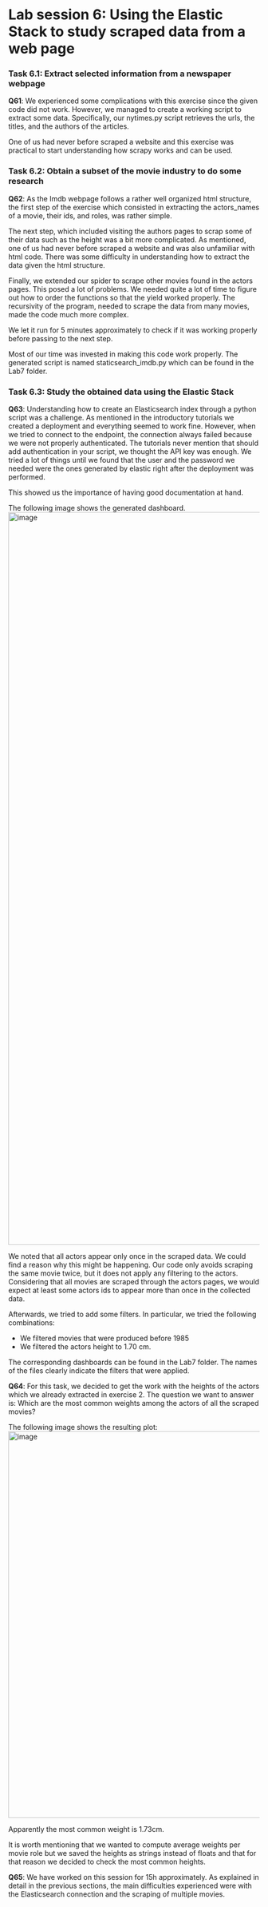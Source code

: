 # Lab session 6: Using the Elastic Stack to study scraped data from a web page

### Task 6.1: Extract selected information from a newspaper webpage

**Q61**: We experienced some complications with this exercise since the given code did not work. However, we managed to create 
a working script to extract some data. Specifically, our nytimes.py script retrieves the urls, the titles, and 
the authors of the articles.

One of us had never before scraped a website and this exercise was practical to start understanding how scrapy works and 
can be used. 


### Task 6.2: Obtain a subset of the movie industry to do some research

**Q62**: As the Imdb webpage follows a rather well organized html structure, the first step of the exercise which consisted
in extracting the actors_names of a movie, their ids, and roles, was rather simple.

The next step, which included visiting the authors pages to scrap some of their data such as the height was a bit more complicated.
As mentioned, one of us had never before scraped a website and was also unfamiliar with html code. There was some difficulty
in understanding how to extract the data given the html structure. 

Finally, we extended our spider to scrape other movies found in the actors pages. This posed a lot of problems.
We needed quite a lot of time to figure out how to order the functions so that the yield worked properly. 
The recursivity of the program, needed to scrape the data from many movies, made the code much more complex.

We let it run for 5 minutes approximately to check if it was working properly before passing to the next step.

Most of our time was invested in making this code work properly. The generated script is named staticsearch_imdb.py which can be found in the Lab7 folder.

### Task 6.3: Study the obtained data using the Elastic Stack

**Q63**: Understanding how to create an Elasticsearch index through a python script was a challenge. 
As mentioned in the introductory tutorials we created a deployment and everything seemed to work fine. 
However, when we tried to connect to the endpoint, the connection always failed because we were not properly authenticated. 
The tutorials never mention that should add authentication in your script, we thought the API key was enough. 
We tried a lot of things until we found that the user and the password we needed were the ones generated by elastic right after 
the deployment was performed. 

This showed us the importance of having good documentation at hand.

The following image shows the generated dashboard. 
<img width="1467" alt="image" src="https://github.com/chuxgs/scrapy-lab/assets/128915750/63a8b301-21b0-4734-ad4a-ac2f7542f8fd">

We noted that all actors appear only once in the scraped data. We could find a reason why this might be happening. 
Our code only avoids scraping the same movie twice, but it does not apply any filtering to the actors. Considering that all movies are
scraped through the actors pages, we would expect at least some actors ids to appear more than once in the collected data.

Afterwards, we tried to add some filters. In particular, we tried the following combinations:
* We filtered movies that were produced before 1985
* We filtered the actors height to 1.70 cm.

The corresponding dashboards can be found in the Lab7 folder. The names of the files clearly indicate the filters that were applied.

**Q64**: For this task, we decided to get the work with the heights of the actors which we already extracted in exercise 2. 
The question we want to answer is: Which are the most common weights among the actors of all the scraped movies?

The following image shows the resulting plot:
<img width="774" alt="image" src="https://github.com/chuxgs/scrapy-lab/assets/128915750/fde10522-a39c-4778-ab7c-06834fc96ad5">

Apparently the most common weight is 1.73cm. 

It is worth mentioning that we wanted to compute average weights per movie role but we saved the heights as strings instead of floats and that 
for that reason we decided to check the most common heights.

**Q65**: We have worked on this session for 15h approximately. As explained in detail in the previous sections, 
the main difficulties experienced were with the Elasticsearch connection and the scraping of multiple movies. 

